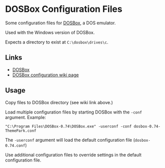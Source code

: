 # DOSBox Configuration Files

Some configuration files for [DOSBox](https://www.dosbox.com/), a DOS emulator.

Used with the Windows version of DOSBox.

Expects a directory to exist at `C:\dosbox\drives\c`.

## Links

* [DOSBox](https://www.dosbox.com/)
* [DOSBox configuration wiki page](http://www.dosbox.com/wiki/dosbox.conf)

## Usage

Copy files to DOSBox directory (see wiki link above.)

Load multiple configuration files by starting DOSBox with the `-conf` argument. Example:

`"C:\Program Files\DOSBox-0.74\DOSBox.exe" -userconf -conf dosbox-0.74-ThemePark.conf`

The `-userconf` argument will load the default configuration file (`dosbox-0.74.conf`)

Use additional configuration files to override settings in the default configuration file.
